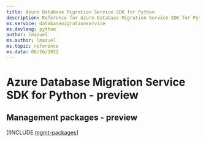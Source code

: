 ```yaml
---
title: Azure Database Migration Service SDK for Python
description: Reference for Azure Database Migration Service SDK for Python
ms.service: databasemigrationservice
ms.devlang: python
author: lmazuel
ms.author: lmazuel
ms.topic: reference
ms.data: 08/16/2022
---
```

# Azure Database Migration Service SDK for Python - preview

## Management packages - preview
[!INCLUDE [mgmt-packages](database-migration-service-mgmt-index.md)]
